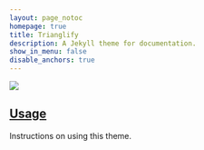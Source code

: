 ```yaml
---
layout: page_notoc
homepage: true
title: Trianglify
description: A Jekyll theme for documentation.
show_in_menu: false
disable_anchors: true
---
```


![](../screenshot.png)

## [Usage](./documentation/usage.html)
Instructions on using this theme.
